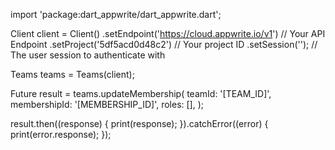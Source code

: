 import 'package:dart_appwrite/dart_appwrite.dart';

Client client = Client()
  .setEndpoint('https://cloud.appwrite.io/v1') // Your API Endpoint
  .setProject('5df5acd0d48c2') // Your project ID
  .setSession(''); // The user session to authenticate with

Teams teams = Teams(client);

Future result = teams.updateMembership(
  teamId: '[TEAM_ID]',
  membershipId: '[MEMBERSHIP_ID]',
  roles: [],
);

result.then((response) {
  print(response);
}).catchError((error) {
  print(error.response);
});
